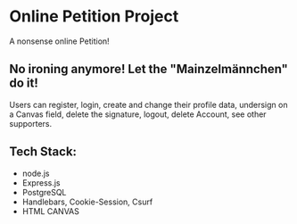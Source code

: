 # Online Petition Project
A nonsense online Petition! 

## No ironing anymore! Let the "Mainzelmännchen" do it!
Users can register, login, create and change their profile data, 
undersign on a Canvas field, delete the signature, logout, delete Account, see other supporters. 

## Tech Stack:
- node.js
- Express.js
- PostgreSQL
- Handlebars, Cookie-Session, Csurf
- HTML CANVAS

